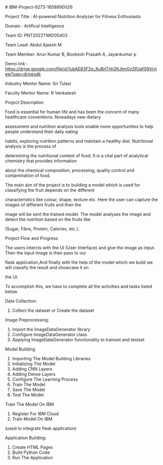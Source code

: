 ﻿\# IBM-Project-9273-1658990026

Project Title : AI-powered Nutrition Analyzer for Fitness Enthusiasts

Domain : Artifical Intelligence

Team ID: PNT2022TMID05403

Team Lead: Abdul Ajeesh M

Team Member: Arun Kumar B, Boobesh Prasath A, Jayankumar p
 
 Demo link : https://drive.google.com/file/d/1ubAE83F2q_KuBnThh2KJtmGzSfUaf09V/view?usp=drivesdk

Industry Mentor Name: Sri Tulasi

Faculty Mentor Name: R Venkatesh

Project Description

Food is essential for human life and has been the concern of many healthcare conventions. Nowadays new dietary

assessment and nutrition analysis tools enable more opportunities to help people understand their daily eating

habits, exploring nutrition patterns and maintain a healthy diet. Nutritional analysis is the process of

determining the nutritional content of food. It is a vital part of analytical chemistry that provides information

about the chemical composition, processing, quality control and contamination of food.

The main aim of the project is to building a model which is used for classifying the fruit depends on the different

characteristics like colour, shape, texture etc. Here the user can capture the images of different fruits and then the

image will be sent the trained model. The model analyses the image and detect the nutrition based on the fruits like

(Sugar, Fibre, Protein, Calories, etc.).

Project Flow and Progress

The users intercts with the UI (User Interface) and give the image as input. Then the input image is then pass to our

flask application,And finally with the help of the model which we build we will classify the result and showcase it on

the UI.

To accomplish this, we have to complete all the activities and tasks listed below

Data Collection:

1) Collect the dataset or Create the dataset

Image Preprocessing:

1) Import the ImageDataGenerator library
1) Configure ImageDataGenerator class
1) Applying ImageDataGenerator functionality to trainset and testset

Model Building

1) Importing The Model Building Libraries
1) Initializing The Model
1) Adding CNN Layers
1) Adding Dense Layers
1) Configure The Learning Process
1) Train The Model
1) Save The Model
1) Test The Model

Train The Model On IBM

1) Register For IBM Cloud
1) Train Model On IBM

(used to integrate flask application)

Application Building:

1) Create HTML Pages
1) Build Python Code
1) Run The Application







